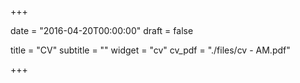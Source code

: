 +++

date = "2016-04-20T00:00:00" draft = false

title = "CV" subtitle = "" widget = "cv"
cv_pdf = "./files/cv - AM.pdf"


+++
